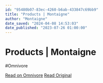 ```yaml
---
id: "95480b07-83ec-4260-b6ab-433847c69bb9"
title: "Products | Montaigne"
author: "Montaigne"
date_saved: "2024-04-08 14:53:03"
date_published: "2023-07-26 01:00:00"
---
```


# Products | Montaigne
#Omnivore

[Read on Omnivore](https://omnivore.app/me/products-montaigne-18ebdf9babd)
[Read Original](https://montaigne.io/products)

